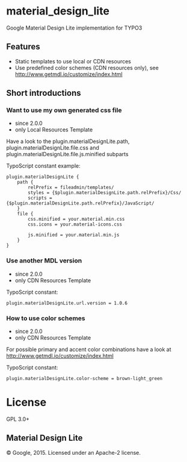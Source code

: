 # material_design_lite
Google Material Design Lite implementation for TYPO3

## Features

* Static templates to use local or CDN resources
* Use predefined color schemes (CDN resources only), see http://www.getmdl.io/customize/index.html

## Short introductions

### Want to use my own generated css file
* since 2.0.0
* only Local Resources Template

Have a look to the plugin.materialDesignLite.path, plugin.materialDesignLite.file.css and plugin.materialDesignLite.file.js.minified subparts

TypoScript constant example:
```
plugin.materialDesignLite {
    path {
        relPrefix = fileadmin/templates/
        styles = {$plugin.materialDesignLite.path.relPrefix}/Css/ 
        scripts = {$plugin.materialDesignLite.path.relPrefix}/JavaScript/
    }
    file {
        css.minified = your.material.min.css
        css.icons = your.material-icons.css
        
        js.minified = your.material.min.js
    }
}
```

### Use another MDL version 
* since 2.0.0
* only CDN Resources Template

TypoScript constant:
```
plugin.materialDesignLite.url.version = 1.0.6 
```

### How to use color schemes 
* since 2.0.0
* only CDN Resources Template

For possible primary and accent color combinations have a look at http://www.getmdl.io/customize/index.html

TypoScript constant:
```
plugin.materialDesignLite.color-scheme = brown-light_green 
```

# License
GPL 3.0+

## Material Design Lite
© Google, 2015. Licensed under an Apache-2 license.